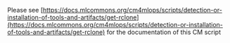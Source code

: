 Please see [https://docs.mlcommons.org/cm4mlops/scripts/detection-or-installation-of-tools-and-artifacts/get-rclone](https://docs.mlcommons.org/cm4mlops/scripts/detection-or-installation-of-tools-and-artifacts/get-rclone) for the documentation of this CM script
